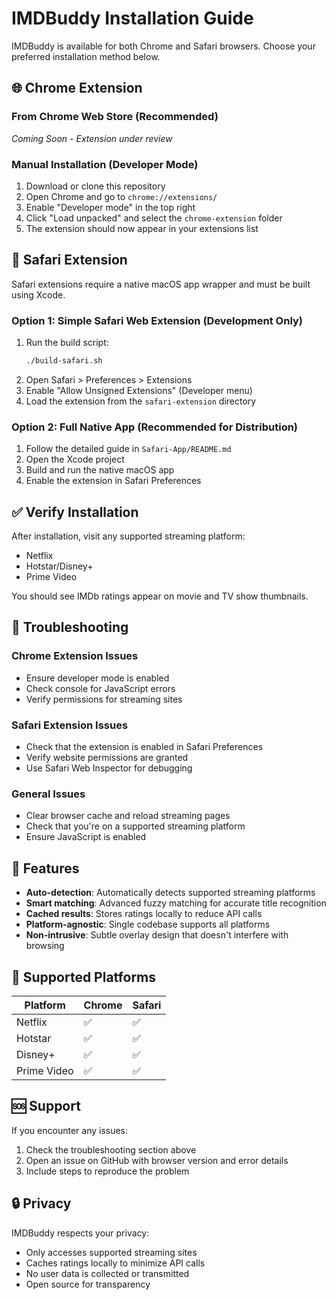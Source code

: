 # IMDBuddy Installation Guide

IMDBuddy is available for both Chrome and Safari browsers. Choose your preferred installation method below.

## 🌐 Chrome Extension

### From Chrome Web Store (Recommended)
*Coming Soon - Extension under review*

### Manual Installation (Developer Mode)
1. Download or clone this repository
2. Open Chrome and go to `chrome://extensions/`
3. Enable "Developer mode" in the top right
4. Click "Load unpacked" and select the `chrome-extension` folder
5. The extension should now appear in your extensions list

## 🦆 Safari Extension

Safari extensions require a native macOS app wrapper and must be built using Xcode.

### Option 1: Simple Safari Web Extension (Development Only)
1. Run the build script:
   ```bash
   ./build-safari.sh
   ```
2. Open Safari > Preferences > Extensions
3. Enable "Allow Unsigned Extensions" (Developer menu)
4. Load the extension from the `safari-extension` directory

### Option 2: Full Native App (Recommended for Distribution)
1. Follow the detailed guide in `Safari-App/README.md`
2. Open the Xcode project
3. Build and run the native macOS app
4. Enable the extension in Safari Preferences

## ✅ Verify Installation

After installation, visit any supported streaming platform:
- Netflix
- Hotstar/Disney+
- Prime Video

You should see IMDb ratings appear on movie and TV show thumbnails.

## 🔧 Troubleshooting

### Chrome Extension Issues
- Ensure developer mode is enabled
- Check console for JavaScript errors
- Verify permissions for streaming sites

### Safari Extension Issues
- Check that the extension is enabled in Safari Preferences
- Verify website permissions are granted
- Use Safari Web Inspector for debugging

### General Issues
- Clear browser cache and reload streaming pages
- Check that you're on a supported streaming platform
- Ensure JavaScript is enabled

## 🌟 Features

- **Auto-detection**: Automatically detects supported streaming platforms
- **Smart matching**: Advanced fuzzy matching for accurate title recognition
- **Cached results**: Stores ratings locally to reduce API calls
- **Platform-agnostic**: Single codebase supports all platforms
- **Non-intrusive**: Subtle overlay design that doesn't interfere with browsing

## 📱 Supported Platforms

| Platform | Chrome | Safari |
|----------|--------|--------|
| Netflix | ✅ | ✅ |
| Hotstar | ✅ | ✅ |
| Disney+ | ✅ | ✅ |
| Prime Video | ✅ | ✅ |

## 🆘 Support

If you encounter any issues:
1. Check the troubleshooting section above
2. Open an issue on GitHub with browser version and error details
3. Include steps to reproduce the problem

## 🔒 Privacy

IMDBuddy respects your privacy:
- Only accesses supported streaming sites
- Caches ratings locally to minimize API calls
- No user data is collected or transmitted
- Open source for transparency